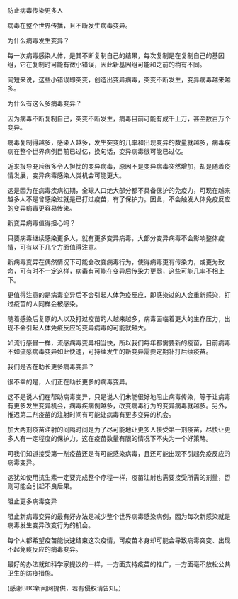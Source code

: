 防止病毒传染更多人


病毒在整个世界传播，且不断发生病毒变异。

为什么病毒发生变异？

每一次病毒感染人体，是其不断复制自己的结果，每次复制是在复制自己的基因组，它在复制时可能有微小错误，因此新基因组可能和之前的稍有不同。

简短来说，这些小错误即突变，创造出变异病毒，突变不断发生，变异病毒越来越多。

为什么有这么多病毒变异？

因为病毒不断复制自己，突变不断发生，病毒目前可能有成千上万，甚至数百万个变异。

病毒复制得越多，感染人越多，发生突变的几率和出现变异的数量就越多，病毒疾病在整个世界病例目前已过亿，换句话，变异病毒很可能已过亿。

近来报导充斥很多令人担忧的变异病毒，原因不是变异病毒突然增加，却是随着疫情发展，变异病毒感染人类机会可能更大。

这是因为在病毒疾病初期，全球人口绝大部分都不具备保护的免疫力，可现在越来越多人不是曾感染过就是已打过疫苗，有了保护力。因此，不会触发人体免疫反应的变异病毒更容易传染。

新变异病毒值得担心吗？

只要病毒继续感染更多人，就有更多变异病毒，大部分变异病毒不会影响整体疫情，可有以下几个方面值得注意。

新病毒变异在偶然情况下可能会改变病毒行为，使得病毒更有传染力，或更为致命，可有时不一定这样，病毒有可能在变异后传染力更弱，这些可能几率不相上下。

更值得注意的是病毒变异后不会引起人体免疫反应，即感染过的人会重新感染，打过疫苗的人同样会被感染。

随着感染后复原的人以及打过疫苗的人越来越多，病毒面临着更大的生存压力，出现不会引起人体免疫反应的变异病毒的可能就越大。

如流行感冒一样，流感病毒变异相当快，所以我们每年都需要新的疫苗，目前病毒不如流感病毒变异如此快速，可持续发生的新变异需要定期补打后续疫苗。

我们是否在助长更多病毒变异？

很不幸的是，人们正在助长更多的病毒变异。

这不是说人们在帮助病毒变异，只是说人们未能很好地阻止病毒传染，等于让病毒有更多发生变异机会，病毒疾病例越多，改变病毒行为的变异病毒就越多。另外，推迟第二剂疫苗的注射时间有可能让病毒有更多变异的机会。

加大两剂疫苗注射的间隔时间是为了尽可能地让更多人接受第一剂疫苗，尽快让更多人有一定程度的保护力，这在疫苗数量有限的情况下不失为一个好策略。

可我们知道接受第一剂疫苗还是有可能感染病毒，且还可能出现不引起免疫反应的病毒变异。

这犹如使用抗生素一定要完成整个疗程一样，疫苗注射也需要接受所需的剂量，否则可能会引起不良后果。

阻止更多病毒变异

阻止新病毒变异的最有好办法是减少整个世界病毒感染病例，因为每次新感染就是病毒发生变异改变行为的机会。

每个人都希望疫苗能快速结束这次疫情，可疫苗本身却可能会导致病毒突变、出现不起免疫反应的病毒变异。

最好的办法就如科学家提议的一样，一方面支持疫苗的推广，一方面毫不放松公共卫生的防疫措施。


 (感谢BBC新闻网提供，若有侵权请告知。）

